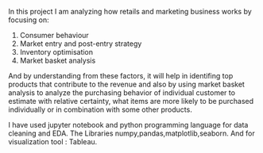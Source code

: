 In this project I am analyzing how retails and marketing business works by focusing on:
1. Consumer behaviour
2. Market entry and post-entry strategy
3. Inventory optimisation
4. Market basket analysis 

And by understanding from these factors, it will help in identifing top products that contribute to the revenue and also by using market basket analysis to analyze the purchasing behavior of individual customer to estimate with relative certainty, what items are more likely to be purchased individually or in combination with some other products.

I have used jupyter notebook and python programming language for data cleaning and EDA. The Libraries numpy,pandas,matplotlib,seaborn. And for visualization tool : Tableau.